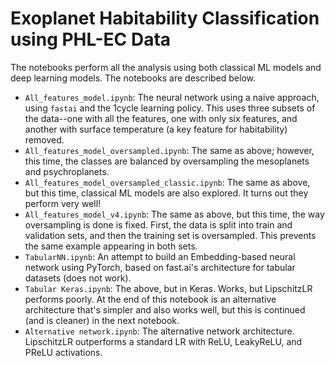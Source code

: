 # Exoplanet Habitability Classification using PHL-EC Data
The notebooks perform all the analysis using both classical ML models and deep learning models. The notebooks are described below.

* `All_features_model.ipynb`: The neural network using a naive approach, using `fastai` and the 1cycle learning policy. This uses three subsets of the data--one with all the features, one with only six features, and another with surface temperature (a key feature for habitability) removed.
* `All_features_model_oversampled.ipynb`: The same as above; however, this time, the classes are balanced by oversampling the mesoplanets and psychroplanets.
* `All_features_model_oversampled_classic.ipynb`: The same as above, but this time, classical ML models are also explored. It turns out they perform very well!
* `All_features_model_v4.ipynb`: The same as above, but this time, the way oversampling is done is fixed. First, the data is split into train and validation sets, and then the training set is oversampled. This prevents the same example appearing in both sets.
* `TabularNN.ipynb`: An attempt to build an Embedding-based neural network using PyTorch, based on fast.ai's architecture for tabular datasets (does not work).
* `Tabular Keras.ipynb`: The above, but in Keras. Works, but LipschitzLR performs poorly. At the end of this notebook is an alternative architecture that's simpler and also works well, but this is continued (and is cleaner) in the next notebook.
* `Alternative network.ipynb`: The alternative network architecture. LipschitzLR outperforms a standard LR with ReLU, LeakyReLU, and PReLU activations.